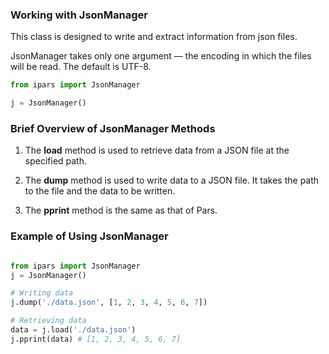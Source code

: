 ### Working with JsonManager

This class is designed to write and extract information from json files.

JsonManager takes only one argument — the encoding in which the files will be read. The default is UTF-8.

```py
from ipars import JsonManager

j = JsonManager()
```

### Brief Overview of JsonManager Methods

1. The **load** method is used to retrieve data from a JSON file at the specified path.

2. The **dump** method is used to write data to a JSON file. It takes the path to the file and the data to be written.

3. The **pprint** method is the same as that of Pars.

### Example of Using JsonManager

```py

from ipars import JsonManager
j = JsonManager()

# Writing data
j.dump('./data.json', [1, 2, 3, 4, 5, 6, 7])

# Retrieving data
data = j.load('./data.json')
j.pprint(data) # [1, 2, 3, 4, 5, 6, 7]
```
